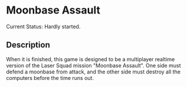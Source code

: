 # Moonbase Assault

Current Status: Hardly started.

## Description
When it is finished, this game is designed to be a multiplayer realtime version of the Laser Squad mission "Moonbase Assault".  One side must defend a moonbase from attack, and the other side must destroy all the computers before the time runs out.


